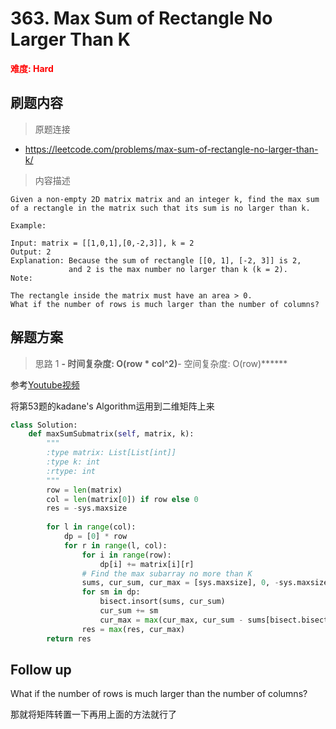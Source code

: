 # 363. Max Sum of Rectangle No Larger Than K

**<font color=red>难度: Hard</font>**

## 刷题内容

> 原题连接

* https://leetcode.com/problems/max-sum-of-rectangle-no-larger-than-k/

> 内容描述

```
Given a non-empty 2D matrix matrix and an integer k, find the max sum of a rectangle in the matrix such that its sum is no larger than k.

Example:

Input: matrix = [[1,0,1],[0,-2,3]], k = 2
Output: 2 
Explanation: Because the sum of rectangle [[0, 1], [-2, 3]] is 2,
             and 2 is the max number no larger than k (k = 2).
Note:

The rectangle inside the matrix must have an area > 0.
What if the number of rows is much larger than the number of columns?
```

## 解题方案

> 思路 1
******- 时间复杂度: O(row * col^2)******- 空间复杂度: O(row)******

参考[Youtube视频](https://www.youtube.com/watch?time_continue=812&v=yCQN096CwWM)

将第53题的kadane's Algorithm运用到二维矩阵上来


```python
class Solution:
    def maxSumSubmatrix(self, matrix, k):
        """
        :type matrix: List[List[int]]
        :type k: int
        :rtype: int
        """
        row = len(matrix)
        col = len(matrix[0]) if row else 0
        res = -sys.maxsize
        
        for l in range(col):
            dp = [0] * row
            for r in range(l, col):
                for i in range(row):
                    dp[i] += matrix[i][r]
                # Find the max subarray no more than K 
                sums, cur_sum, cur_max = [sys.maxsize], 0, -sys.maxsize
                for sm in dp:
                    bisect.insort(sums, cur_sum)
                    cur_sum += sm
                    cur_max = max(cur_max, cur_sum - sums[bisect.bisect_left(sums, cur_sum - k)])
                res = max(res, cur_max)
        return res
```

## Follow up
What if the number of rows is much larger than the number of columns?

那就将矩阵转置一下再用上面的方法就行了

